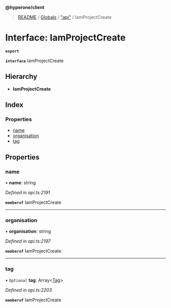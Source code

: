 **@hyperone/client**

> [README](../README.md) / [Globals](../globals.md) / ["api"](../modules/_api_.md) / IamProjectCreate

# Interface: IamProjectCreate

**`export`** 

**`interface`** IamProjectCreate

## Hierarchy

* **IamProjectCreate**

## Index

### Properties

* [name](_api_.iamprojectcreate.md#name)
* [organisation](_api_.iamprojectcreate.md#organisation)
* [tag](_api_.iamprojectcreate.md#tag)

## Properties

### name

•  **name**: string

*Defined in api.ts:2191*

**`memberof`** IamProjectCreate

___

### organisation

•  **organisation**: string

*Defined in api.ts:2197*

**`memberof`** IamProjectCreate

___

### tag

• `Optional` **tag**: Array\<[Tag](_api_.tag.md)>

*Defined in api.ts:2203*

**`memberof`** IamProjectCreate
